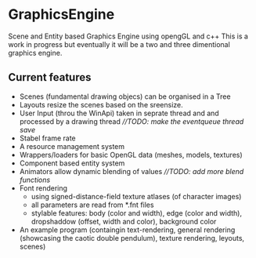 # GraphicsEngine
Scene and Entity based Graphics Engine using opengGL and c++
This is a work in progress but eventually it will be a two and three dimentional graphics engine.

## Current features
* Scenes (fundamental drawing objecs) can be organised in a Tree
* Layouts resize the scenes based on the sreensize.
* User Input (throu the WinApi) taken in seprate thread and and processed by a drawing thread _//TODO: make the eventqueue thread save_
* Stabel frame rate
* A resource management system
* Wrappers/loaders for basic OpenGL data (meshes, models, textures)
* Component based entity system
* Animators allow dynamic blending of values _//TODO: add more blend functions_
* Font rendering 
  * using signed-distance-field texture atlases (of character images)
  * all parameters are read from *.fnt files
  * stylable features: body (color and width), edge (color and width), dropshaddow (offset, width and color), background color
* An example program (containgin text-rendering, general rendering (showcasing the caotic double pendulum), texture rendering, leyouts, scenes) 
